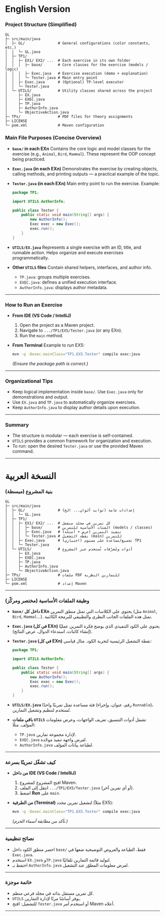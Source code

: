 
# English Version

### Project Structure (Simplified)

```
GL
├─ src/main/java
│  ├─ GL/               # General configurations (color constants, etc.)
│  │  └─ GL.java
│  ├─ TP1/
│  │  ├─ EX1/ EX2/ ...  # Each exercise in its own folder
│  │  │  ├─ base/       # Core classes for the exercise (models / logic)
│  │  │  ├─ Exec.java   # Exercise execution (demo + explanation)
│  │  │  └─ Tester.java # Main entry point
│  │  ├─ Exec.java      # (Optional) TP-level executor
│  │  └─ Tester.java
│  └─ UTILS/            # Utility classes shared across the project
│     ├─ EX.java
│     ├─ EXEC.java
│     ├─ TP.java
│     ├─ AuthorInfo.java
│     └─ ObjectiveAction.java
├─ TPs/                 # PDF files for theory assignments
├─ LICENSE
└─ pom.xml              # Maven configuration
```

### Main File Purposes (Concise Overview)

* **`base/` in each EXn**
  Contains the core logic and model classes for the exercise (e.g., `Animal`, `Bird`, `Mammal`). These represent the OOP concept being practiced.

* **`Exec.java` (in each EXn)**
  Demonstrates the exercise by creating objects, calling methods, and printing outputs — a practical example of the topic.

* **`Tester.java` (in each EXn)**
  Main entry point to run the exercise. Example:

  ```java
  package TP1;

  import UTILS.AuthorInfo;

  public class Tester {
      public static void main(String[] args) {
          new AuthorInfo();
          Exec exec = new Exec();
          exec.run();
      }
  }
  ```

* **`UTILS/EX.java`**
  Represents a single exercise with an ID, title, and runnable action. Helps organize and execute exercises programmatically.

* **Other `UTILS` files**
  Contain shared helpers, interfaces, and author info.

  * `TP.java`: groups multiple exercises.
  * `EXEC.java`: defines a unified execution interface.
  * `AuthorInfo.java`: displays author metadata.

---


### How to Run an Exercise

* **From IDE (VS Code / IntelliJ)**

  1. Open the project as a Maven project.
  2. Navigate to `.../TP1/EX5/Tester.java` (or any EXn).
  3. Run the `main` method.

* **From Terminal**
  Example to run EX5:

  ```bash
  mvn -q -Dexec.mainClass="TP1.EX5.Tester" compile exec:java
  ```

  *(Ensure the package path is correct.)*

---

### Organizational Tips

* Keep logical implementation inside `base/`.
  Use `Exec.java` only for demonstrations and output.
* Use `EX.java` and `TP.java` to automatically organize exercises.
* Keep `AuthorInfo.java` to display author details upon execution.

---

### Summary

* The structure is modular — each exercise is self-contained.
* `UTILS` provides a common framework for organization and execution.
* To run: open the desired `Tester.java` or use the provided Maven command.

---


# النسخة العربية
### بنية المشروع (مبسطة)

```
GL
├─ src/main/java
│  ├─ GL/               # إعدادات عامة (ثوابت ألوان... الخ)
│  │  └─ GL.java
│  ├─ TP1/
│  │  ├─ EX1/ EX2/ ...  # كل تمرين في مجلد منفصل
│  │  │  ├─ base/       # الفئات الأساسية للتمرين (models / classes)
│  │  │  ├─ Exec.java   # تنفيذ التمرين (عرض + أمثلة)
│  │  │  └─ Tester.java # نقطة التشغيل (main) للتمرين
│  │  ├─ Exec.java      # (اختياري) تجميع/مساعدة على مستوى TP1
│  │  └─ Tester.java
│  └─ UTILS/            # أدوات ومُعرّفات تُستخدم عبر المشروع
│     ├─ EX.java
│     ├─ EXEC.java
│     ├─ TP.java
│     ├─ AuthorInfo.java
│     └─ ObjectiveAction.java
├─ TPs/                 # ملفات PDF للتمارين النظرية
├─ LICENSE
└─ pom.xml              # إعداد Maven
```

---

### وظيفة الملفات الأساسية (مختصر ومركّز)

* **`base/` داخل كل EXn**
  يحتوي على الكلاسات التي تمثل منطق التمرين (مثل `Animal`, `Bird`, `Mammal`...). تمثل هذه الملفات الجانب النظري والتطبيقي للبرمجة الكائنية.

* **`Exec.java` (في كل EXn)**
  يحتوي على الكود التنفيذي الذي يوضح فكرة التمرين عمليًا (إنشاء كائنات، استدعاء الدوال، عرض النتائج).

* **`Tester.java` (في كل EXn)**
  نقطة التشغيل الرئيسية لتجربة الكود. مثال قياسي:

  ```java
  package TP1;

  import UTILS.AuthorInfo;

  public class Tester {
      public static void main(String[] args) {
          new AuthorInfo();
          Exec exec = new Exec();
          exec.run();
      }
  }
  ```

* **`UTILS/EX.java`**
  فئة مساعدة تمثل تمرينًا واحدًا (رقم، عنوان، وإجراء `Runnable`)، تُستخدم لتنظيم وتشغيل التمارين.

* **باقي ملفات `UTILS`**
  تشمل أدوات التنسيق، تعريف الواجهات، وعرض معلومات المؤلف.
  مثلًا:

  * `TP.java` لإدارة مجموعة تمارين.
  * `EXEC.java` لفرض واجهة تنفيذ موحّدة.
  * `AuthorInfo.java` لطباعة بيانات المؤلف.

---


### كيف تشغّل تمرينًا بسرعة

* **من داخل IDE (VS Code / IntelliJ)**

  1. افتح المشروع كمشروع Maven.
  2. انتقل إلى الملف `.../TP1/EX5/Tester.java` (أو أي تمرين آخر).
  3. اضغط **Run** على `main`.

* **من الطرفية (Terminal)**
  لتشغيل تمرين محدد (مثلاً EX5):

  ```bash
  mvn -q -Dexec.mainClass="TP1.EX5.Tester" compile exec:java
  ```

  *(تأكد من مطابقة أسماء الحزم.)*

---

### نصائح تنظيمية

* احصر منطق الكود داخل `base/` فقط.
  الطباعة والعروض التوضيحية ضعها في `Exec.java`.
* استخدم `EX.java` و`TP.java` لتوليد قائمة التمارين تلقائيًا.
* احتفظ بـ `AuthorInfo.java` لعرض معلومات المطوّر عند التشغيل.

---

### خاتمة موجزة

* كل تمرين مستقل بذاته في مجلد فرعي منظم.
* `UTILS` يوفر أساسًا مرنًا لإدارة التمارين.
* للتشغيل: افتح `Tester.java` أو استخدم أمر Maven أعلاه.

---
